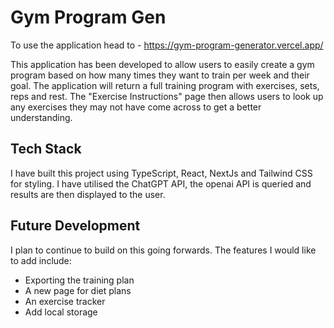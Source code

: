 # Gym Program Gen

To use the application head to - https://gym-program-generator.vercel.app/

This application has been developed to allow users to easily create a gym program based on how many times they want to train per week and their goal.
The application will return a full training program with exercises, sets, reps and rest.
The "Exercise Instructions" page then allows users to look up any exercises they may not have come across to get a better understanding.

## Tech Stack

I have built this project using TypeScript, React, NextJs and Tailwind CSS for styling.
I have utilised the ChatGPT API, the openai API is queried and results are then displayed to the user.

## Future Development

I plan to continue to build on this going forwards. The features I would like to add include: 
- Exporting the training plan
- A new page for diet plans
- An exercise tracker
- Add local storage 

